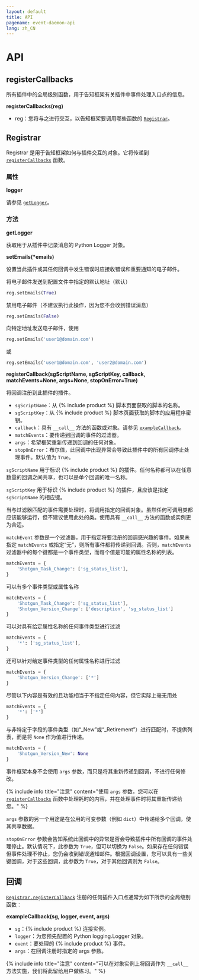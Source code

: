 ```yaml
---
layout: default
title: API
pagename: event-daemon-api
lang: zh_CN
---
```


# API

<a id="registerCallbacks"></a>

## registerCallbacks

所有插件中的全局级别函数，用于告知框架有关插件中事件处理入口点的信息。

**registerCallbacks(reg)**

- reg：您将与之进行交互，以告知框架要调用哪些函数的 [`Registrar`](#Registrar)。

<a id="Registrar"></a>

## Registrar

Registrar 是用于告知框架如何与插件交互的对象。它将传递到 [`registerCallbacks`](#registerCallbacks) 函数。

### 属性

<a id="logger"></a>
**logger**

请参见 [`getLogger`](#getLogger)。

### 方法

<a id="getLogger"></a>
**getLogger**

获取用于从插件中记录消息的 Python Logger 对象。

**setEmails(\*emails)**

设置当此插件或其任何回调中发生错误时应接收错误和重要通知的电子邮件。

将电子邮件发送到配置文件中指定的默认地址（默认）

```python
reg.setEmails(True)
```

禁用电子邮件（不建议执行此操作，因为您不会收到错误消息）

```python
reg.setEmails(False)
```

向特定地址发送电子邮件，使用

```python
reg.setEmails('user1@domain.com')
```

或

```python
reg.setEmails('user1@domain.com', 'user2@domain.com')
```

<a id="registerCallback"></a>
**registerCallback(sgScriptName, sgScriptKey, callback, matchEvents=None, args=None, stopOnError=True)**

将回调注册到此插件的插件。

- `sgScriptName`：从 {% include product %} 脚本页面获取的脚本的名称。
- `sgScriptKey`：从 {% include product %} 脚本页面获取的脚本的应用程序密钥。
- `callback`：具有 `__call__` 方法的函数或对象。请参见 [`exampleCallback`](#exampleCallback)。
- `matchEvents`：要传递到回调的事件的过滤器。
- `args`：希望框架重新传递到回调的任何对象。
- `stopOnError`：布尔值，此回调中出现异常会导致此插件中的所有回调停止处理事件。默认值为 `True`。

`sgScriptName` 用于标识 {% include product %} 的插件。任何名称都可以在任意数量的回调之间共享，也可以是单个回调的唯一名称。

`sgScriptKey` 用于标识 {% include product %} 的插件，且应该是指定 `sgScriptName` 的相应键。

当与过滤器匹配的事件需要处理时，将调用指定的回调对象。虽然任何可调用类都应该能够运行，但不建议使用此处的类。使用具有 `__call__` 方法的函数或实例更为合适。

`matchEvent` 参数是一个过滤器，用于指定将要注册的回调感兴趣的事件。如果未指定 `matchEvents` 或指定“无”，则所有事件都将传递到回调。否则，`matchEvents` 过滤器中的每个键都是一个事件类型，而每个值是可能的属性名称的列表。

```python
matchEvents = {
    'Shotgun_Task_Change': ['sg_status_list'],
}
```

可以有多个事件类型或属性名称

```python
matchEvents = {
    'Shotgun_Task_Change': ['sg_status_list'],
    'Shotgun_Version_Change': ['description', 'sg_status_list']
}
```

可以对具有给定属性名称的任何事件类型进行过滤

```python
matchEvents = {
    '*': ['sg_status_list'],
}
```

还可以针对给定事件类型的任何属性名称进行过滤

```python
matchEvents = {
    'Shotgun_Version_Change': ['*']
}
```

尽管以下内容是有效的且功能相当于不指定任何内容，但它实际上毫无用处

```python
matchEvents = {
    '*': ['*']
}
```

与非特定于字段的事件类型（如“\_New”或“\_Retirement”）进行匹配时，不提供列表，而是将 `None` 作为值进行传递。

```python
matchEvents = {
    'Shotgun_Version_New': None
}
```

事件框架本身不会使用 `args` 参数，而只是将其重新传递到回调，不进行任何修改。

{% include info title="注意" content="使用 `args` 参数，您可以在 [`registerCallbacks`](#registerCallbacks) 函数中处理耗时的内容，并在处理事件时将其重新传递给您。" %}

`args` 参数的另一个用途是在公用的可变参数（例如 `dict`）中传递给多个回调，使其共享数据。

`stopOnError` 参数会告知系统此回调中的异常是否会导致插件中所有回调的事件处理停止。默认情况下，此参数为 `True`，但可以切换为 `False`。如果存在任何错误但事件处理不停止，您仍会收到错误通知邮件。根据回调设置，您可以具有一些关键回调，对于这些回调，此参数为 `True`，对于其他回调则为 `False`。

<a id="Callback"></a>

## 回调

[`Registrar.registerCallback`](#registerCallback) 注册的任何插件入口点通常为如下所示的全局级别函数：

<a id="exampleCallback"></a>
**exampleCallback(sg, logger, event, args)**

- `sg`：{% include product %} 连接实例。
- `logger`：为您预先配置的 Python logging.Logger 对象。
- `event`：要处理的 {% include product %} 事件。
- `args`：在回调注册时指定的 args 参数。

{% include info title="注意" content="可以在对象实例上将回调作为 `__call__` 方法实施，我们将此留给用户做练习。" %}

